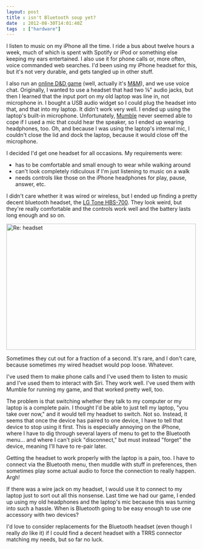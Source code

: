 ```yaml
---
layout: post
title : isn't Bluetooth soup yet?
date  : 2012-08-30T14:01:40Z
tags  : ["hardware"]
---
```

I listen to music on my iPhone all the time.  I ride a bus about twelve hours a
week, much of which is spent with Spotify or iPod or something else keeping my
ears entertained.  I also use it for phone calls or, more often, voice
commanded web searches.  I'd been using my iPhone headset for this, but it's
not very durable, and gets tangled up in other stuff.

I also run an [online D&D game](http://dudgeonmaster.org/games/alar/) (well,
actually it's [M&M](http://storygame.free.fr/MAZES.htm)), and we use voice
chat.  Originally, I wanted to use a headset that had two ⅛" audio jacks, but
then I learned that the input port on my old laptop was line in, not microphone
in.  I bought a USB audio widget so I could plug the headset into that, and
that into my laptop.  It didn't work very well.  I ended up using the laptop's
built-in microphone.  Unfortunately, [Mumble](http://mumble.sourceforge.net/)
never seemed able to cope if I used a mic that could hear the speaker, so I
ended up wearing headphones, too.  Oh, and because I was using the laptop's
internal mic, I couldn't close the lid and dock the laptop, because it would
close off the microphone.

I decided I'd get one headset for all occasions.  My requirements were:

* has to be comfortable and small enough to wear while walking around
* can't look completely ridiculous if I'm just listening to music on a walk
* needs controls like those on the iPhone headphones for play, pause, answer, etc.

I didn't care whether it was wired or wireless, but I ended up finding a pretty
decent bluetooth headset, the [LG Tone
HBS-700](http://www.amazon.com/gp/product/B0052YFYFK/ref=as_li_ss_tl?ie=UTF8&camp=1789&creative=390957&creativeASIN=B0052YFYFK&linkCode=as2&tag=rjbs-20).
They look weird, but they're really comfortable and the controls work well and
the battery lasts long enough and so on.

<a href="http://www.flickr.com/photos/rjbs/7893947914/" title="Re: headset by rjbs, on Flickr"><img src="http://farm9.staticflickr.com/8451/7893947914_979486e5df.jpg" width="500" height="333" alt="Re: headset"></a>

Sometimes they cut out for a fraction of a second.  It's rare, and I don't
care, because sometimes my wired headset would pop loose.  Whatever.

I've used them to make phone calls and I've used them to listen to music and
I've used them to interact with Siri.  They work well.  I've used them with
Mumble for running my game, and that worked pretty well, too.

The problem is that switching whether they talk to my computer or my laptop is
a complete pain.  I thought I'd be able to just tell my laptop, "you take over
now," and it would tell my headset to switch.  Not so.  Instead, it seems that
once the device has paired to one device, I have to tell that device to stop
using it first.  This is especially annoying on the iPhone, where I have to dig
through several layers of menu to get to the Bluetooth menu… and where I can't
pick "disconnect," but must instead "forget" the device, meaning I'll have to
re-pair later.

Getting the headset to work properly with the laptop is a pain, too.  I have to
connect via the Bluetooth menu, then muddle with stuff in preferences, then
sometimes play some actual audio to force the connection to really happen.
Argh!

If there was a wire jack on my headset, I would use it to connect to my laptop
just to sort out all this nonsense.  Last time we had our game, I ended up
using my old headphones and the laptop's mic because this was turning into such
a hassle.  When is Bluetooth going to be easy enough to use one accessory with
two devices?

I'd love to consider replacements for the Bluetooth headset (even though I
really *do* like it) if I could find a decent headset with a TRRS connector
matching my needs, but so far no luck.

